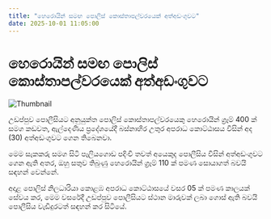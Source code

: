 ```yaml
---
title: "හෙරොයින් සමඟ පොලිස් කොස්තාපල්වරයෙක් අත්අඩංගුවට"
date: 2025-10-01 11:05:00
---
```


# හෙරොයින් සමඟ පොලිස් කොස්තාපල්වරයෙක් අත්අඩංගුවට

![Thumbnail](https://helakuru.sgp1.cdn.digitaloceanspaces.com/esana/images/lib/police-pc.jpg)

උඩප්පුව පොලීසියට අනුයුක්ත පොලිස් කොස්තාපල්වරයෙකු හෙරොයින් ග්‍රෑම් 400 ක් සමග කඩවත, ඇල්දෙණිය ප්‍රදේශයේදී බස්නාහිර උතුර අපරාධ කොට්ඨාසය විසින් අද (30) අත්අඩංගුවට ගෙන තිබෙනවා.

මෙම සැකකරු සමග සිටි පෑලියගොඩ පදිංචි තවත් අයෙකුද පොලීසිය විසින් අත්අඩංගුවට ගෙන ඇති අතර, ඔහු සතුව තිබුණු හෙරොයින් ග්‍රෑම් 110 ක් පමණ සොයාගත් බවයි සඳහන් වෙන්නේ.

අදාළ පොලිස් නිලධාරියා කොළඹ අපරාධ කොට්ඨාසයේ වසර 05 ක් පමණ කාලයක් සේවය කර, මෙම වසරේදී උඩප්පුව පොලීසියට ස්ථාන මාරුවක් ලබා ගොස් ඇති බවයි පොලීසිය වැඩිදුරටත් සඳහන් කර සිටියේ.

